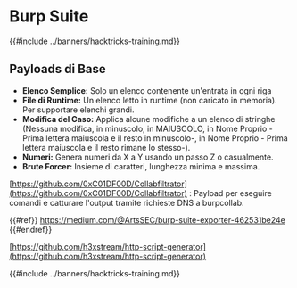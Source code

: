 # Burp Suite

{{#include ../banners/hacktricks-training.md}}

## Payloads di Base

- **Elenco Semplice:** Solo un elenco contenente un'entrata in ogni riga
- **File di Runtime:** Un elenco letto in runtime (non caricato in memoria). Per supportare elenchi grandi.
- **Modifica del Caso:** Applica alcune modifiche a un elenco di stringhe (Nessuna modifica, in minuscolo, in MAIUSCOLO, in Nome Proprio - Prima lettera maiuscola e il resto in minuscolo-, in Nome Proprio - Prima lettera maiuscola e il resto rimane lo stesso-).
- **Numeri:** Genera numeri da X a Y usando un passo Z o casualmente.
- **Brute Forcer:** Insieme di caratteri, lunghezza minima e massima.

[https://github.com/0xC01DF00D/Collabfiltrator](https://github.com/0xC01DF00D/Collabfiltrator) : Payload per eseguire comandi e catturare l'output tramite richieste DNS a burpcollab.

{{#ref}}
https://medium.com/@ArtsSEC/burp-suite-exporter-462531be24e
{{#endref}}

[https://github.com/h3xstream/http-script-generator](https://github.com/h3xstream/http-script-generator)

{{#include ../banners/hacktricks-training.md}}
